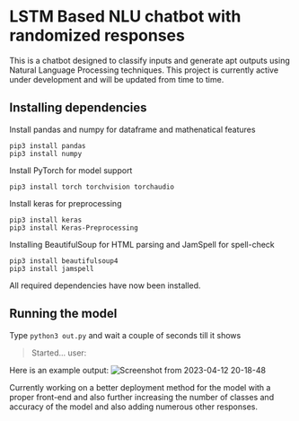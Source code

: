 # LSTM Based NLU chatbot with randomized responses

This is a chatbot designed to classify inputs and generate apt outputs using Natural Language Processing techniques. This project is currently active under development and will be updated from time to time.

## Installing dependencies

Install pandas and numpy for dataframe and mathenatical features
```
pip3 install pandas
pip3 install numpy
```

Install PyTorch for model support
```
pip3 install torch torchvision torchaudio
```

Install keras for preprocessing
```
pip3 install keras
pip3 install Keras-Preprocessing
```

Installing BeautifulSoup for HTML parsing and JamSpell for spell-check
```
pip3 install beautifulsoup4
pip3 install jamspell
```
All required dependencies have now been installed.

## Running the model
Type `python3 out.py` and wait a couple of seconds till it shows
>Started...
>user:

Here is an example output:
![Screenshot from 2023-04-12 20-18-48](https://user-images.githubusercontent.com/96300383/231521115-61341907-e2fd-4901-8d8f-1c510d9d9009.png)

Currently working on a better deployment method for the model with a proper front-end and also further increasing the number of classes and accuracy of the model and also adding numerous other responses.
